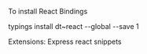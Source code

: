 To install React Bindings

typings install dt~react --global --save 1

Extensions:
Express
react snippets